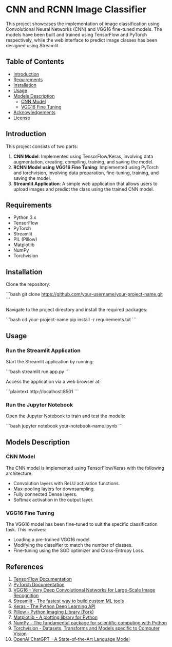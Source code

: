 # CNN and RCNN Image Classifier

This project showcases the implementation of image classification using Convolutional Neural Networks (CNN) and VGG16 fine-tuned models. The models have been built and trained using TensorFlow and PyTorch respectively, while the web interface to predict image classes has been designed using Streamlit.

## Table of Contents

- [Introduction](#introduction)
- [Requirements](#requirements)
- [Installation](#installation)
- [Usage](#usage)
- [Models Description](#models-description)
  - [CNN Model](#cnn-model)
  - [VGG16 Fine Tuning](#vgg16-fine-tuning)
- [Acknowledgements](#acknowledgements)
- [License](#license)

## Introduction

This project consists of two parts:
1. **CNN Model**: Implemented using TensorFlow/Keras, involving data augmentation, creating, compiling, training, and saving the model.
2. **RCNN Model using VGG16 Fine Tuning**: Implemented using PyTorch and torchvision, involving data preparation, fine-tuning, training, and saving the model.
3. **Streamlit Application**: A simple web application that allows users to upload images and predict the class using the trained CNN model.

## Requirements

- Python 3.x
- TensorFlow
- PyTorch
- Streamlit
- PIL (Pillow)
- Matplotlib
- NumPy
- Torchvision

## Installation

Clone the repository:

\```bash
git clone https://github.com/your-username/your-project-name.git
\```

Navigate to the project directory and install the required packages:

\```bash
cd your-project-name
pip install -r requirements.txt
\```

## Usage

### Run the Streamlit Application
Start the Streamlit application by running:

\```bash
streamlit run app.py
\```

Access the application via a web browser at:

\```plaintext
http://localhost:8501
\```

### Run the Jupyter Notebook
Open the Jupyter Notebook to train and test the models:

\```bash
jupyter notebook your-notebook-name.ipynb
\```

## Models Description

### CNN Model
The CNN model is implemented using TensorFlow/Keras with the following architecture:

- Convolution layers with ReLU activation functions.
- Max-pooling layers for downsampling.
- Fully connected Dense layers.
- Softmax activation in the output layer.

### VGG16 Fine Tuning
The VGG16 model has been fine-tuned to suit the specific classification task. This involves:

- Loading a pre-trained VGG16 model.
- Modifying the classifier to match the number of classes.
- Fine-tuning using the SGD optimizer and Cross-Entropy Loss.

## References

1. [TensorFlow Documentation](https://www.tensorflow.org/)
2. [PyTorch Documentation](https://pytorch.org/docs/stable/index.html)
3. [VGG16 - Very Deep Convolutional Networks for Large-Scale Image Recognition](https://arxiv.org/abs/1409.1556)
4. [Streamlit - The fastest way to build custom ML tools](https://www.streamlit.io/)
5. [Keras - The Python Deep Learning API](https://keras.io/)
6. [Pillow - Python Imaging Library (Fork)](https://pillow.readthedocs.io/en/stable/)
7. [Matplotlib - A plotting library for Python](https://matplotlib.org/)
8. [NumPy - The fundamental package for scientific computing with Python](https://numpy.org/)
9. [Torchvision - Datasets, Transforms and Models specific to Computer Vision](https://pytorch.org/vision/stable/index.html)
10. [OpenAI ChatGPT - A State-of-the-Art Language Model](https://openai.com/research/chatgpt)
